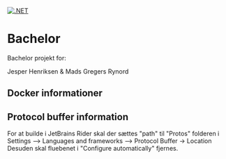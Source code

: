 [![.NET](https://github.com/Tiffanatic/Bachelor/actions/workflows/dotnet.yml/badge.svg)](https://github.com/Tiffanatic/Bachelor/actions/workflows/dotnet.yml)
# Bachelor

Bachelor projekt for:

Jesper Henriksen & Mads Gregers Rynord

## Docker informationer



## Protocol buffer information
For at builde i JetBrains Rider skal der sættes "path" til "Protos" folderen i Settings --> Languages and frameworks --> Protocol Buffer -> Location
Desuden skal fluebenet i "Configure automatically" fjernes.